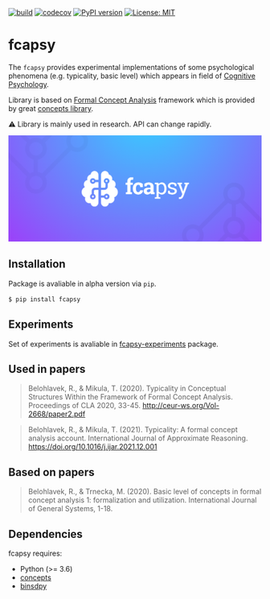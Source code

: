 [![build](https://github.com/mikulatomas/fcapsy/actions/workflows/build.yml/badge.svg?branch=main)](https://github.com/mikulatomas/fcapsy/actions/workflows/build.yml?query=branch%3Amain)
[![codecov](https://codecov.io/gh/mikulatomas/fcapsy/branch/main/graph/badge.svg?token=ky2GUW51mj)](https://codecov.io/gh/mikulatomas/fcapsy)
[![PyPI version](https://badge.fury.io/py/fcapsy.svg)](https://badge.fury.io/py/fcapsy)
[![License: MIT](https://img.shields.io/badge/License-MIT-yellow.svg)](https://opensource.org/licenses/MIT)

# fcapsy

The `fcapsy` provides experimental implementations of some psychological phenomena (e.g. typicality, basic level) which appears in field of [Cognitive Psychology](https://en.wikipedia.org/wiki/Cognitive_psychology).

Library is based on [Formal Concept Analysis](https://en.wikipedia.org/wiki/Formal_concept_analysis) framework which is provided by great [concepts library](https://github.com/xflr6/concepts).

⚠️ Library is mainly used in research. API can change rapidly.

![logo](https://github.com/mikulatomas/fcapsy/raw/main/logo.png)

## Installation
Package is avaliable in alpha version via `pip`.

```bash
$ pip install fcapsy
```

## Experiments
Set of experiments is avaliable in [fcapsy-experiments](https://github.com/mikulatomas/fcapsy-experiments) package.

## Used in papers
> Belohlavek, R., & Mikula, T. (2020). Typicality in Conceptual Structures Within the Framework of Formal Concept Analysis. Proceedings of CLA 2020, 33-45.
http://ceur-ws.org/Vol-2668/paper2.pdf

> Belohlavek, R., & Mikula, T. (2021). Typicality: A formal concept analysis account. International Journal of Approximate Reasoning.
https://doi.org/10.1016/j.ijar.2021.12.001

## Based on papers
> Belohlavek, R., & Trnecka, M. (2020). Basic level of concepts in formal concept analysis 1: formalization and utilization. International Journal of General Systems, 1-18.

## Dependencies

fcapsy requires:

* Python (>= 3.6)
* [concepts](https://github.com/xflr6/concepts)
* [binsdpy](https://github.com/mikulatomas/binsdpy)
